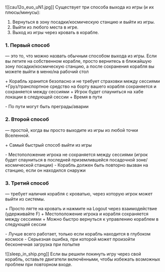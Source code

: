 ![[cau12o_euo_uN1.jpg]]
Существует три способа выхода из игры (и их плюсы/минусы):
1. Вернуться в зону посадки/космическую станцию и выйти из игры.
2. Выйти из любого места в игре.
3. Выход из игры через кровать в корабле. 

### 1. Первый способ
— это то, что можно назвать обычным способом выхода из игры. Если вы летите на собственном корабле, просто вернитесь в ближайшую зону посадки/космическую станцию, а после сохранения корабля вы можете выйти в меню/на рабочий стол

\+ Корабль хранится безопасно и не требует страховки между сессиями 
\+Груз/транспортное средство на борту вашего корабля сохраняется и сохраняется между сессиями 
\+ Игрок будет спауниться на хабе локации в следующей сессии 
\+ Время в пути 

\- По пути могут быть преграды/аварии
### 2. Второй способ
— простой, когда вы просто выходите из игры из любой точки Вселенной.

\+ Самый быстрый способ выйти из игры 

\- Местоположение игрока не сохраняется между сессиями (игрок будет спауниться в последней приземлившейся посадочной зоне/космической станции) 
\- Корабль должен быть повторно вызван на станцию, если он находился снаружи
### 3. Третий способ
— требует наличия корабля с кроватью, через которую игрок может выйти из системы. 

\+ Просто лягте на кровать и нажмите на Logout через взаимодействие (удерживайте F) 
\+ Местоположение игрока и корабля сохраняется между сессиями 
\+ Можно быстро вернуться к управлению кораблем в следующей сессии 

\- Лучше всего работает, только если корабль находится в глубоком космосе
\- Серьезная ошибка, при которой может произойти бесконечная загрузка при попытке

![[sleep_in_ship.png]]
Если вы решили покинуть игру через свой корабль, оставьте двигатели включёнными, чтобы избежать возможных проблем при повторном входе.
